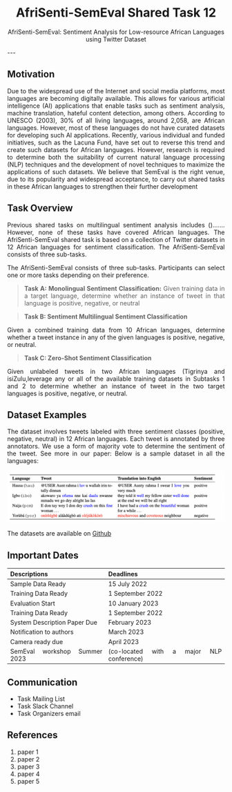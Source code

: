 <center>

#   **AfriSenti-SemEval Shared Task 12** 
AfriSenti-SemEval: Sentiment Analysis for Low-resource African Languages using Twitter Dataset
</center>
---

## **Motivation**

Due to the widespread use of the Internet and social media platforms, most languages are becoming digitally available. This allows for various artificial
intelligence (AI) applications that enable tasks such as sentiment analysis, machine translation, hateful content detection, among others. According to UNESCO (2003), 30% of all living languages, around 2,058, are African languages. However, most of these languages do not have curated datasets for developing such AI applications. Recently, various individual and funded initiatives, such as the Lacuna Fund, have set out to reverse
this trend and create such datasets for African languages. However, research is required to determine both the suitability of current natural language processing (NLP) techniques and the development of novel techniques to maximize the applications of such datasets. We believe that SemEval is the right venue, due to its popularity and widespread acceptance, to carry out shared tasks in these African languages to strengthen their further development



## **Task Overview**

Previous shared tasks on multilingual sentiment analysis includes ()....... However, none of these tasks have covered African languages. The AfriSenti-SemEval shared task is based on a collection of Twitter datasets in 12 African languages for sentiment classification. The AfriSenti-SemEval consists of three sub-tasks.

The AfriSenti-SemEval consists of three sub-tasks. Participants can select one or more tasks depending on their preference. 

> **Task A: Monolingual Sentiment Classification:**
> Given training data in a target language, determine whether an instance of tweet in that language is positive, negative, or neutral

> **Task B: Sentiment  Multilingual Sentiment Classification**

Given a combined training data from 10 African languages, determine whether a tweet instance in any of the given languages is positive, negative, or neutral.

> **Task C: Zero-Shot Sentiment Classification**

Given unlabeled tweets in two African languages (Tigrinya and isiZulu,leverage any or all of the available training datasets in Subtasks 1 and 2 to determine whether an instance of tweet in the two target languages is positive, negative, or neutral.

## **Dataset Examples**

The dataset involves tweets labeled with three sentiment classes (positive, negative, neutral) in 12 African languages. Each tweet is annotated by three annotators. We use a form of majority vote to determine the sentiment of the tweet. See more in our paper: Below is a sample dataset in all the languages:

![Dataset Example](dataset.png)

The datasets are available on [Github](https://github.com/afrisenti-semeval/afrisent-semeval-dataset)


## **Important Dates**


| Descriptions |  Deadlines |
| --- | --- |
| Sample Data Ready  | 15 July 2022 |
| Training Data Ready | 1 September 2022 |
| Evaluation Start  | 10 January 2023|
| Training Data Ready | 1 September 2022 |
| System Description Paper Due |  February 2023  |
| Notification to authors   | March 2023   |
| Camera ready due   | April 2023  |
| SemEval workshop Summer 2023  |(co-located with a major NLP conference) | 



## **Communication**

- Task Mailing List 
- Task Slack Channel
- Task Organizers email


## References

   1. paper 1
   2. paper 2
   3. paper 3
   4. paper 4
   5. paper 5


<style>
body {
text-align: justify}
</style>

